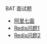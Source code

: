BAT 面试题

- [阿里七面](https://mp.weixin.qq.com/s?__biz=MzAwNDA2OTM1Ng==&mid=2453141941&idx=1&sn=555b10dc067e763e357131d6090f6be1&chksm=8cf2db36bb855220fb7ebca884b767537574107cb9d279455f762345d2865db33f71de000cb1&mpshare=1&scene=1&srcid=&sharer_sharetime=1587720281013&sharer_shareid=c1ac5ea36bb7649ea5e8f01c8ab787e1&key=8bf821474d589d6eabebc7e0ebf4b49cc4dc2d20792fc973f01e5298f1b81cf504657634dd64e46ef321ab888872a9a21740dc5a3bfbb6743a79263a525d0fbab26303240c055f2d45a1d3619601b312&ascene=1&uin=MzkxMTM4OTk1&devicetype=Windows+10&version=62080079&lang=zh_CN&exportkey=AZvaA2Egdm2xMLP0CA3IhHY%3D&pass_ticket=d0m5eH8YXj7MOqbQTQdJAIIZE%2Bamf9ITbFmyuv1YdlyzVAU%2B%2FpFUEdvdo8hKSfCi)
- [Redis问题1](https://blog.csdn.net/lilizhou2008/article/details/104285157/)
- [Redis问题2](https://www.jianshu.com/p/1dd86b808059)